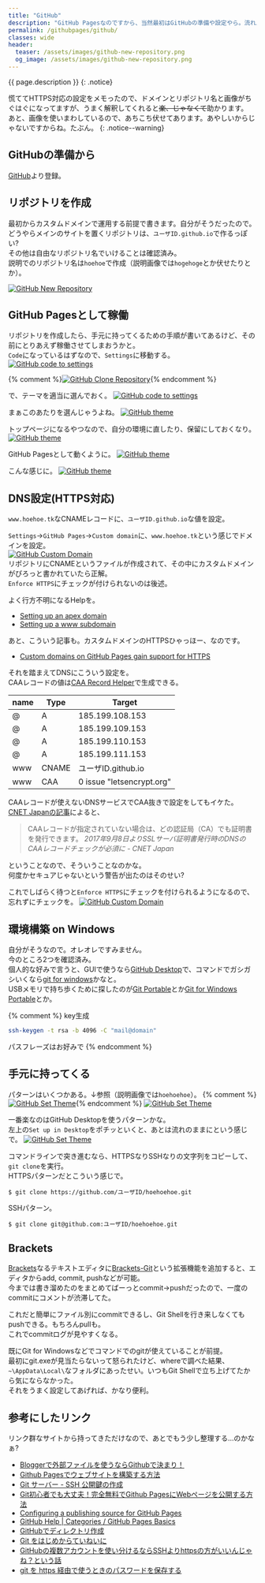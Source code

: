 ```yaml
---
title: "GitHub"
description: "GitHub Pagesなのですから、当然最初はGitHubの準備や設定やら。流れ上、あらゆるGitHub関係の記述あり。"
permalink: /githubpages/github/
classes: wide
header:
  teaser: /assets/images/github-new-repository.png
  og_image: /assets/images/github-new-repository.png
---
```

{{ page.description }}
{: .notice}

慌ててHTTPS対応の設定をメモったので、ドメインとリポジトリ名と画像がちぐはぐになってますが、うまく解釈してくれると~~楽、じゃなくて~~助かります。  
あと、画像を使いまわしているので、あちこち伏せてあります。あやしいからじゃないですからね。たぶん。
{: .notice--warning}

## GitHubの準備から
[GitHub](https://github.com/)より登録。

## リポジトリを作成  
最初からカスタムドメインで運用する前提で書きます。自分がそうだったので。   
どうやらメインのサイトを置くリポジトリは、`ユーザID.github.io`で作るっぽい?  
その他は自由なリポジトリ名でいけることは確認済み。  
説明でのリポジトリ名は`hoehoe`で作成（説明画像では`hogehoge`とか伏せたりとか）。

[![GitHub New Repository](/assets/images/github-new-repository.png)](/assets/images/github-new-repository.png)

## GitHub Pagesとして稼働

リポジトリを作成したら、手元に持ってくるための手順が書いてあるけど、その前にとりあえず稼働させてしまおうかと。  
`Code`になっているはずなので、`Settings`に移動する。
[![GitHub code to settings](/assets/images/github_new-github-pages-code-to-settings.png)](/assets/images/github_new-github-pages-code-to-settings.png)

{% comment %}[![GitHub Clone Repository](/assets/images/github-set-theme.png)](/assets/images/github-set-theme.png){% endcomment %}

で、テーマを適当に選んでおく。
[![GitHub code to settings](/assets/images/github_new-github-pages-before.png)](/assets/images/github_new-github-pages-before.png)

まぁこのあたりを選んじゃうよね。
[![GitHub theme](/assets/images/github_new-github-pages-select-theme-hacker.png)](/assets/images/github_new-github-pages-select-theme-hacker.png)

トップページになるやつなので、自分の環境に直したり、保留にしておくなり。
[![GitHub theme](/assets/images/github_new-github-pages-index.png)](/assets/images/github_new-github-pages-index.png)

GitHub Pagesとして動くように。
[![GitHub theme](/assets/images/github_new-github-pages-after.png)](/assets/images/github_new-github-pages-after.png)

こんな感じに。
[![GitHub theme](/assets/images/github_new-github-pages-hacker.png)](/assets/images/github_new-github-pages-hacker.png)

## DNS設定(HTTPS対応)
`www.hoehoe.tk`なCNAMEレコードに、`ユーザID.github.io`な値を設定。

`Settings`→`GitHub Pages`→`Custom domain`に、`www.hoehoe.tk`という感じでドメインを設定。   
[![GitHub Custom Domain](/assets/images/github-custom-domain-enforce-yet.png)](/assets/images/github-custom-domain-enforce-yet.png)  
リポジトリにCNAMEというファイルが作成されて、その中にカスタムドメインがぴろっと書かれていたら正解。  
`Enforce HTTPS`にチェックが付けられないのは後述。  

よく行方不明になるHelpを。
+ [Setting up an apex domain](https://help.github.com/articles/setting-up-an-apex-domain/)
+ [Setting up a www subdomain](https://help.github.com/articles/setting-up-a-www-subdomain/)

あと、こういう記事も。カスタムドメインのHTTPSひゃっほー、なのです。
+ [Custom domains on GitHub Pages gain support for HTTPS](https://blog.github.com/2018-05-01-github-pages-custom-domains-https/)

それを踏まえてDNSにこういう設定を。  
CAAレコードの値は[CAA Record Helper](https://sslmate.com/caa/)で生成できる。  

| name | Type  | Target                    |
|------|-------|---------------------------|
| @    | A     | 185.199.108.153           |
| @    | A     | 185.199.109.153           |
| @    | A     | 185.199.110.153           |
| @    | A     | 185.199.111.153           |
| www  | CNAME | ユーザID.github.io         |
| www  | CAA   | 0 issue "letsencrypt.org" |

CAAレコードが使えないDNSサービスでCAA抜きで設定をしてもイケた。  
[CNET Japanの記事](https://japan.cnet.com/release/30208036/)によると、  
> CAAレコードが指定されていない場合は、どの認証局（CA）でも証明書を発行できます。
<cite>2017年9月8日よりSSLサーバ証明書発行時のDNSのCAAレコードチェックが必須に - CNET Japan</cite>  

ということなので、そういうことなのかな。  
何度かセキュアじゃないという警告が出たのはそのせい?

これでしばらく待つと`Enforce HTTPS`にチェックを付けられるようになるので、忘れずにチェックを。
[![GitHub Custom Domain](/assets/images/github-custom-domain-enforce-done.png)](/assets/images/github-custom-domain-enforce-done.png)

## 環境構築 on Windows 
自分がそうなので。オレオレですみません。   
今のところ2つを確認済み。  
個人的な好みで言うと、GUIで使うなら[GitHub Desktop](https://desktop.github.com/)で、コマンドでガシガシいくなら[git for windows](https://gitforwindows.org/)かなと。  
USBメモリで持ち歩くために探したのが[Git Portable](https://github.com/sheabunge/GitPortable)とか[Git for Windows Portable](https://portableapps.com/node/36346)とか。

{% comment %}
key生成
```sh
ssh-keygen -t rsa -b 4096 -C "mail@domain"
```
パスフレーズはお好みで
{% endcomment %}

## 手元に持ってくる

パターンはいくつかある。↓参照（説明画像では`hoehoehoe`）。
{% comment %}[![GitHub Set Theme](/assets/images/github-clone-hogehoge.png)](/assets/images/github-clone-hogehoge.png){% endcomment %}
[![GitHub Set Theme](/assets/images/github_new-repository-code.png)](/assets/images/github_new-repository-code.png)

一番楽なのはGitHub Desktopを使うパターンかな。  
左上の`Set up in Desktop`をポチッといくと、あとは流れのままにという感じで。
[![GitHub Set Theme](/assets/images/github_desctop-clone.png)](/assets/images/github_desctop-clone.png)

コマンドラインで突き進むなら、HTTPSなりSSHなりの文字列をコピーして、`git clone`を実行。  
HTTPSパターンだとこういう感じで。
```shell
$ git clone https://github.com/ユーザID/hoehoehoe.git
```
SSHパターン。
```shell
$ git clone git@github.com:ユーザID/hoehoehoe.git
```

## Brackets

[Brackets](http://brackets.io/)なるテキストエディタに[Brackets-Git](https://github.com/brackets-userland/brackets-git)という拡張機能を追加すると、エディタからadd, commit, pushなどが可能。  
今までは書き溜めたのをまとめてばーっとcommit→pushだったので、一度のcommitにコメントが渋滞してた。

これだと簡単にファイル別にcommitできるし、Git Shellを行き来しなくてもpushできる。もちろんpullも。  
これでcommitログが見やすくなる。

既にGit for Windowsなどでコマンドでのgitが使えていることが前提。  
最初にgit.exeが見当たらないって怒られたけど、whereで調べた結果、`~\AppData\Local\`なフォルダにあったせい。いつもGit Shellで立ち上げてたから気にならなかった。  
それをうまく設定してあげれば、かなり便利。  

## 参考にしたリンク

リンク群なサイトから持ってきただけなので、あとでもう少し整理する…のかなぁ?

+ [Bloggerで外部ファイルを使うならGithubで決まり！](http://blogger.weblix.net/2014/07/blogger-external-file-github-pages.html)
+ [Github Pagesでウェブサイトを構築する方法](http://blogger.weblix.net/2014/01/github-pages-create-web-site.html)
+ [Git サーバー - SSH 公開鍵の作成](https://git-scm.com/book/ja/v1/Git-%E3%82%B5%E3%83%BC%E3%83%90%E3%83%BC-SSH-%E5%85%AC%E9%96%8B%E9%8D%B5%E3%81%AE%E4%BD%9C%E6%88%90)
+ [Git初心者でも大丈夫！完全無料でGithub PagesにWebページを公開する方法](https://liginc.co.jp/web/html-css/html/96453)
+ [Configuring a publishing source for GitHub Pages](https://help.github.com/articles/configuring-a-publishing-source-for-github-pages/)
+ [GitHub Help | Categories / GitHub Pages Basics](https://help.github.com/categories/github-pages-basics/)
+ [GitHubでディレクトリ作成](http://maeokaka.hatenablog.jp/entry/2016/07/07/001441)
+ [Git をはじめからていねいに](https://github.com/Shinpeim/introduction-to-git)
+ [GitHubの複数アカウントを使い分けるならSSHよりhttpsの方がいいんじゃね？という話](https://qiita.com/zaki-yama/items/bfb0c2bef516af58c3fa)
+ [git を https 経由で使うときのパスワードを保存する](https://qiita.com/usamik26/items/c655abcaeee02ea59695)
